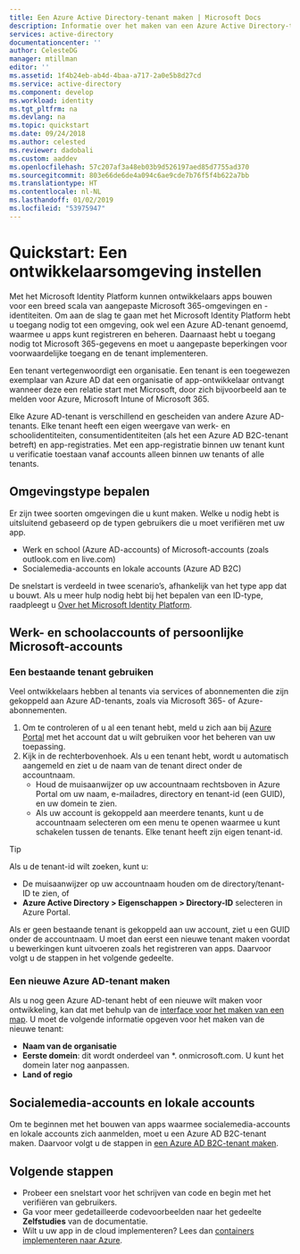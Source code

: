 ```yaml
---
title: Een Azure Active Directory-tenant maken | Microsoft Docs
description: Informatie over het maken van een Azure Active Directory-tenant voor het registreren en maken van toepassingen.
services: active-directory
documentationcenter: ''
author: CelesteDG
manager: mtillman
editor: ''
ms.assetid: 1f4b24eb-ab4d-4baa-a717-2a0e5b8d27cd
ms.service: active-directory
ms.component: develop
ms.workload: identity
ms.tgt_pltfrm: na
ms.devlang: na
ms.topic: quickstart
ms.date: 09/24/2018
ms.author: celested
ms.reviewer: dadobali
ms.custom: aaddev
ms.openlocfilehash: 57c207af3a48eb03b9d526197aed85d7755ad370
ms.sourcegitcommit: 803e66de6de4a094c6ae9cde7b76f5f4b622a7bb
ms.translationtype: HT
ms.contentlocale: nl-NL
ms.lasthandoff: 01/02/2019
ms.locfileid: "53975947"
---
```

# <a name="quickstart-set-up-a-dev-environment"></a>Quickstart: Een ontwikkelaarsomgeving instellen

Met het Microsoft Identity Platform kunnen ontwikkelaars apps bouwen voor een breed scala van aangepaste Microsoft 365-omgevingen en -identiteiten. Om aan de slag te gaan met het Microsoft Identity Platform hebt u toegang nodig tot een omgeving, ook wel een Azure AD-tenant genoemd, waarmee u apps kunt registreren en beheren. Daarnaast hebt u toegang nodig tot Microsoft 365-gegevens en moet u aangepaste beperkingen voor voorwaardelijke toegang en de tenant implementeren.

Een tenant vertegenwoordigt een organisatie. Een tenant is een toegewezen exemplaar van Azure AD dat een organisatie of app-ontwikkelaar ontvangt wanneer deze een relatie start met Microsoft, door zich bijvoorbeeld aan te melden voor Azure, Microsoft Intune of Microsoft 365.

Elke Azure AD-tenant is verschillend en gescheiden van andere Azure AD-tenants. Elke tenant heeft een eigen weergave van werk- en schoolidentiteiten, consumentidentiteiten (als het een Azure AD B2C-tenant betreft) en app-registraties. Met een app-registratie binnen uw tenant kunt u verificatie toestaan vanaf accounts alleen binnen uw tenants of alle tenants.

## <a name="determining-environment-type"></a>Omgevingstype bepalen

Er zijn twee soorten omgevingen die u kunt maken. Welke u nodig hebt is uitsluitend gebaseerd op de typen gebruikers die u moet verifiëren met uw app.

* Werk en school (Azure AD-accounts) of Microsoft-accounts (zoals outlook.com en live.com)
* Socialemedia-accounts en lokale accounts (Azure AD B2C)

De snelstart is verdeeld in twee scenario’s, afhankelijk van het type app dat u bouwt. Als u meer hulp nodig hebt bij het bepalen van een ID-type, raadpleegt u [Over het Microsoft Identity Platform](about-microsoft-identity-platform.md).

## <a name="work-and-school-accounts-or-personal-microsoft-accounts"></a>Werk- en schoolaccounts of persoonlijke Microsoft-accounts

### <a name="use-an-existing-tenant"></a>Een bestaande tenant gebruiken

Veel ontwikkelaars hebben al tenants via services of abonnementen die zijn gekoppeld aan Azure AD-tenants, zoals via Microsoft 365- of Azure-abonnementen.

1. Om te controleren of u al een tenant hebt, meld u zich aan bij [Azure Portal](https://portal.azure.com) met het account dat u wilt gebruiken voor het beheren van uw toepassing.
1. Kijk in de rechterbovenhoek. Als u een tenant hebt, wordt u automatisch aangemeld en ziet u de naam van de tenant direct onder de accountnaam.
   * Houd de muisaanwijzer op uw accountnaam rechtsboven in Azure Portal om uw naam, e-mailadres, directory en tenant-id (een GUID), en uw domein te zien.
   * Als uw account is gekoppeld aan meerdere tenants, kunt u de accountnaam selecteren om een menu te openen waarmee u kunt schakelen tussen de tenants. Elke tenant heeft zijn eigen tenant-id.

> [!TIP]
> Als u de tenant-id wilt zoeken, kunt u:
* De muisaanwijzer op uw accountnaam houden om de directory/tenant-ID te zien, of
* **Azure Active Directory > Eigenschappen > Directory-ID** selecteren in Azure Portal.

Als er geen bestaande tenant is gekoppeld aan uw account, ziet u een GUID onder de accountnaam. U moet dan eerst een nieuwe tenant maken voordat u bewerkingen kunt uitvoeren zoals het registreren van apps. Daarvoor volgt u de stappen in het volgende gedeelte.

### <a name="create-a-new-azure-ad-tenant"></a>Een nieuwe Azure AD-tenant maken

Als u nog geen Azure AD-tenant hebt of een nieuwe wilt maken voor ontwikkeling, kan dat met behulp van de [interface voor het maken van een map](https://portal.azure.com/#create/Microsoft.AzureActiveDirectory). U moet de volgende informatie opgeven voor het maken van de nieuwe tenant:

- **Naam van de organisatie**
- **Eerste domein**: dit wordt onderdeel van *. onmicrosoft.com. U kunt het domein later nog aanpassen. 
- **Land of regio**

## <a name="social-and-local-accounts"></a>Socialemedia-accounts en lokale accounts

Om te beginnen met het bouwen van apps waarmee socialemedia-accounts en lokale accounts zich aanmelden, moet u een Azure AD B2C-tenant maken. Daarvoor volgt u de stappen in [een Azure AD B2C-tenant maken](../../active-directory-b2c/tutorial-create-tenant.md).

## <a name="next-steps"></a>Volgende stappen

* Probeer een snelstart voor het schrijven van code en begin met het verifiëren van gebruikers. 
* Ga voor meer gedetailleerde codevoorbeelden naar het gedeelte **Zelfstudies** van de documentatie.
* Wilt u uw app in de cloud implementeren? Lees dan [containers implementeren naar Azure](https://docs.microsoft.com/azure/index#pivot=products&panel=containers). 
